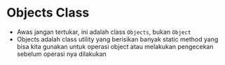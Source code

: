 # Objects Class

- Awas jangan tertukar, ini adalah class `Objects`, bukan `Object`
- Objects adalah class utility yang berisikan banyak static method yang bisa kita gunakan untuk operasi object atau melakukan pengecekan sebelum operasi nya dilakukan